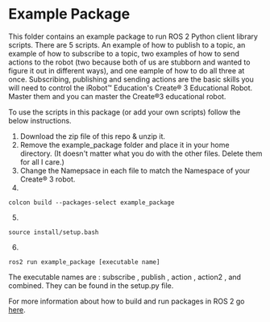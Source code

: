 # Example Package 

This folder contains an example package to run ROS 2 Python client library scripts. There are 5 scripts. An example of how to publish to a topic, an example of how to subscribe to a topic, two examples of how to send actions to the robot (two because both of us are stubborn and wanted to figure it out in different ways), and one eample of how to do all three at once. Subscribing, publishing and sending actions are the basic skills you will need to control the iRobot™ Education's Create® 3 Educational Robot. Master them and you can master the Create®3 educational robot. 

To use the scripts in this package (or add your own scripts) follow the below instructions. 

1. Download the zip file of this repo & unzip it. 
2. Remove the example_package folder and place it in your home directory. (It doesn't matter what you do with the other files. Delete them for all I care.)
3. Change the Namepsace in each file to match the Namespace of your Create® 3 robot.
4. 
```
colcon build --packages-select example_package
```

5. 
```
source install/setup.bash
```

6. 
```
ros2 run example_package [executable name]
```
The executable names are : subscribe , publish , action , action2 , and combined. They can be found in the setup.py file. 

For more information about how to build and run packages in ROS 2 go [here](https://katewujciak.wixsite.com/projectcreate/running-py-files-with-ros2).
